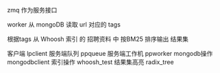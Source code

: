 zmq 作为服务接口

worker 从 mongoDB 读取 url 对应的 tags

根据tags 从 Whoosh 索引 的 招聘资料 中 按BM25 排序输出 结果集



客户端        lpclient
服务端队列    ppqueue
服务端工作机  ppworker
mongodb操作   mongodbclient 
索引操作      whoosh_test
结果集高亮    radix_tree


